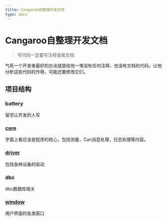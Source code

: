 ```yaml
---
title: Cangaroo自整理开发文档
type: docs
---
```


# Cangaroo自整理开发文档
> 写代码一定要写注释或者文档

气死一个开发者最好的办法就是给他一堆没有任何注释，也没有文档的代码，让他分析这些代码的作用，可能还要修改它们。

## 项目结构
### battery

留空让开发的人写

### [core](/docs/core)
字面上看应该是程序的核心，包括测量，Can消息处理，日志处理等内容。

### [driver](/docs/driver)
包括各种设备的驱动

### dbc
dbc数据库相关

### [window](/docs/window)
用户界面的各类窗口